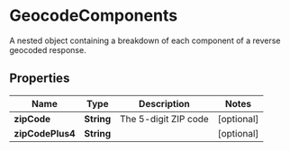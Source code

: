 

# GeocodeComponents

A nested object containing a breakdown of each component of a reverse geocoded response.

## Properties

Name | Type | Description | Notes
------------ | ------------- | ------------- | -------------
**zipCode** | **String** | The 5-digit ZIP code |  [optional]
**zipCodePlus4** | **String** |  |  [optional]



